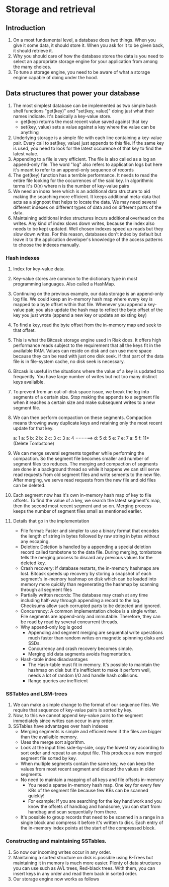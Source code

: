 # Storage and retrieval


## Introduction
1. On a most fundamental level, a database does two things. When you give it some data, it should store it. When you ask for it to be given back, it should retrieve it.
2. Why you should care of how the database stores the data is you need to select an appropriate storage engine for your application from among the many choices.
3. To tune a storage engine, you need to be aware of what a storage engine capable of doing under the hood.


## Data structures that power your database
1. The most simplest database can be implemented as two simple bash shell functions "get(key)" and "set(key, value)" doing just what their names indicate. It's basically a key-value store.
    - get(key) returns the most recent value saved against that key
    - set(key, value) sets a value against a key where the value can be anything
2. Underlying storage is a simple file with each line containing a key-value pair. Every call to set(key, value) just appends to this file. If the same key is used, you need to look for the latest occurence of that key to find the latest value.
3. Appending to a file is very efficient. The file is also called as a log an append-only file. The word "log" also refers to application logs but here it's meant to refer to an append-only sequence of records
4. The get(key) function has a terrible performance. It needs to read the entire file looking for the occurrences of the said key. In algorithmic terms it's O(n) where n is the number of key-value pairs
5. We need an index here which is an additional data structure to aid making the searching more efficient. It keeps additional meta-data that acts as a signpost that helps to locate the data. We may need several different indexes on different types of data and on different parts of the data. 
6. Maintaining additional index structures incurs additional overhead on the writes. Any kind of index slows down writes, because the index also needs to be kept updated. Well chosen indexes speed up reads but they slow down writes. For this reason, databases don't index by default but leave it to the application developer's knowledge of the access patterns to choose the indexes manually.

### Hash indexes
1. Index for key-value data.
2. Key-value stores are common to the dictionary type in most programming languages. Also called a HashMap.
3. Continuing on the previous example, our data storage is an append-only log file. We could keep an in-memory hash map where every key is mapped to a byte offset within that file. Whenever you append a key-value pair, you also update the hash map to reflect the byte offset of the key you just wrote (append a new key or update an existing key)
4. To find a key, read the byte offset from the in-memory map and seek to that offset.
5. This is what the Bitcask storage engine used in Riak does. It offers high performance reads subject to the requirement that all the keys fit in the availaible RAM. Values can reside on disk and can use more space because they can be read with just one disk seek. If that part of the data file is in file-system cache, no disk seek is necessary.
6. Bitcask is useful in the situations where the value of a key is updated too frequently. You have large number of writes but not too many distinct keys availaible.
7. To prevent from an out-of-disk space issue, we break the log into segments of a certain size. Stop making the appends to a segment file when it reaches a certain size and make subsequent writes to a new segment file.
8. We can then perform compaction on these segments. Compaction means throwing away duplicate keys and retaining only the most recent update for that key.

    a: 1                            a: 5
    b: 2                            b: 2
    c: 3                            c: 3 
    a: 4            ======>         d: 5 
    d: 5                            e: 7 
    e: 7
    a: 5
    f: 11* (Delete Tombstone)                           
9. We can merge several segments together while performing the compaction. So the segment file becomes smaller and number of segment files too reduces. The merging and compaction of segments are done in a background thread so while it happens we can still serve read requests from old segment files and write sements to the new file. After merging, we serve read requests from the new file and old files can be deleted.
10. Each segment now has it's own in-memory hash map of key to file offsets. To find the value of a key, we search the latest segment's map, then the second most recent segment and so on. Merging process keeps the number of segment files small as mentioned earlier.
11. Details that go in the implementation 
    - File format: Faster and simpler to use a binary format that encodes the length of string in bytes followed by raw string in bytes without any escaping.
    - Deletion: Deletion is handled by a appending a special deletion record called tombstone to the data file. During merging, tombstone tells the merging process to discard any previous values for the deleted key.
    - Crash recovery: If database restarts, the in-memory hashmaps are lost. Bitcask speeds up recovery by storing a snapshot of each segment's in-memory hashmap on disk which can be loaded into memory more quickly than regenerating the hashmap by scanning through all segment files
    - Partially written records: The database may crash at any time including half-way through appending a record to the log. Checksums allow such corrupted parts to be detected and ignored.
    - Concurrency: A common implementation choice is a single writer. File segments are append-only and immutable. Therefore, they can be read by read by several concurrent threads. 
    - Why append-only log is good
        - Appending and segment merging are sequential write operations much faster than random writes on magnetic spinnning disks and SSDs.
        - Concurrency and crash recovery becomes simple. 
        - Merging old data segments avoids fragmentation.
    -  Hash-table index disadvantages
        - The Hash-table must fit in memory. It's possible to maintain the hashmap on disk but it's inefficient to make it perform well, needs a lot of random I/O and handle hash collisions. 
        - Range queries are inefficient

### SSTables and LSM-trees
1. We can make a simple change to the format of our sequence files. We require that sequence of key-value pairs is sorted by key. 
2. Now, to this we cannot append key-value pairs to the segment immediately since writes can occur in any order. 
3. SSTables have advantages over hash indexes
    - Merging segments is simple and efficient even if the files are bigger than the availaible memory.
    - Uses the merge sort algorithm.
    - Look at the input files side-by-side, copy the lowest key according to sort order and repeat to an output file. This produces a new merged segment file sorted by key.
    - When multiple segments contain the same key, we can keep the values from most recent segment and discard the values in older segments. 
    - No need to maintain a mapping of all keys and file offsets in-memory
        - You need a sparse in-memory hash map. One key for every few KBs of the segment file because few KBs can be scanned quickly!
        - For example: If you are searching for the key handiwork and you know the offsets of handbag and handsome, you can start from handbag and scan sequentially from there.
    - It's possible to group records that need to be scanned in a range in a single block and compress it before it's written to disk. Each entry of the in-memory index points at the start of the compressed block.

### Constructing and maintaining SSTables.
1. So now our incoming writes occur in any order. 
2. Maintaining a sorted structure on disk is possible using B-Trees but maintaining it in memory is much more easier. Plenty of data structures you can use such as AVL trees, Red-black trees. With them, you can insert keys in any order and read them back in sorted order.
3. Our storage engine now works as follows
    